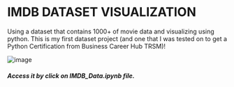 # IMDB DATASET VISUALIZATION
Using a dataset that contains 1000+ of movie data and visualizing using python. This is my first dataset project (and one that I was tested on to get a Python Certification from Business Career Hub TRSM)!

![image](https://user-images.githubusercontent.com/98428365/235368418-6c26b74e-1efc-41fd-beb4-7a7e179adca4.png)
##### Access it by click on IMDB_Data.ipynb file.

